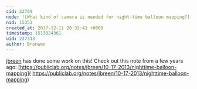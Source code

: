 ```yaml
---
cid: 22799
node: ![What kind of camera is needed for night-time balloon mapping?](../notes/Zengirl2/12-11-2017/what-kind-of-camera-is-needed-for-night-time-balloon-mapping)
nid: 15352
created_at: 2017-12-11 20:32:41 +0000
timestamp: 1513024361
uid: 237313
author: Bronwen
---
```


[jbreen](/profile/jbreen) has done some work on this! Check out this note from a few years ago: [https://publiclab.org/notes/jbreen/10-17-2013/nighttime-balloon-mapping]( https://publiclab.org/notes/jbreen/10-17-2013/nighttime-balloon-mapping)